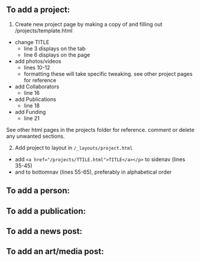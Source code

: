 ## To add a project:
1. Create new project page by making a copy of and filling out /projects/template.html
- change TITLE
    - line 3 displays on the tab
    - line 6 displays on the page
- add photos/videos
    - lines 10-12
    - formatting these will take specific tweaking. see other project pages for reference
- add Collaborators
    - line 16
- add Publications
    - line 18
- add Funding
    - line 21

See other html pages in the projects folder for reference. comment or delete any unwanted sections.

2. Add project to layout in `/_layouts/project.html`
- add `<a href="/projects/TTILE.html">TITLE</a></p>` to sidenav (lines 35-45)  
- and to bottomnav (lines 55-65), preferably in alphabetical order

## To add a person:


## To add a publication:


## To add a news post:


## To add an art/media post:
